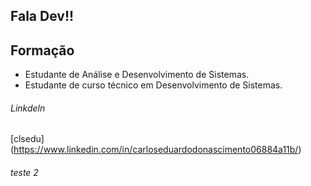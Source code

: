 ## Fala Dev!!

## **Formação**
* Estudante de Análise e Desenvolvimento de Sistemas.
* Estudante de curso técnico em Desenvolvimento de Sistemas.

###### Linkdeln
[clsedu] (https://www.linkedin.com/in/carloseduardodonascimento06884a11b/)

###### teste 2
